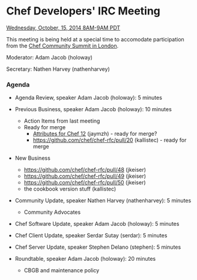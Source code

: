 # Chef Developers' IRC Meeting

[Wednesday, October, 15, 2014 8AM-9AM PDT](http://www.timeanddate.com/worldclock/fixedtime.html?msg=Chef+Developers%27+IRC+Meeting&iso=20141015T16&p1=136&ah=1)

This meeting is being held at a special time to accomodate participation from the [Chef Community Summit in London](http://getchef.com/summit-london).

Moderator:  Adam Jacob (holoway)

Secretary:  Nathen Harvey (nathenharvey)

### Agenda
* Agenda Review, speaker Adam Jacob (holoway): 5 minutes
* Previous Business, speaker Adam Jacob (holoway): 10 minutes
  * Action Items from last meeting
  * Ready for merge
    * [Attributes for Chef 12](https://github.com/chef/chef-rfc/pull/53) (jaymzh) - ready for merge?
    * https://github.com/chef/chef-rfc/pull/20 (kallistec) - ready for merge
* New Business
  * https://github.com/chef/chef-rfc/pull/48 (jkeiser)
  * https://github.com/chef/chef-rfc/pull/49 (jkeiser)
  * https://github.com/chef/chef-rfc/pull/50 (jkeiser)
  * the cookbook version stuff (kallistec)


* Community Update, speaker Nathen Harvey (nathenharvey): 5 minutes
  * Community Advocates

* Chef Software Update, speaker Adam Jacob (holoway): 5 minutes
* Chef Client Update, speaker Serdar Sutay (serdar): 5 minutes
* Chef Server Update, speaker Stephen Delano (stephen): 5 minutes
* Roundtable, speaker Adam Jacob (holoway): 20 minutes
  * CBGB and maintenance policy
